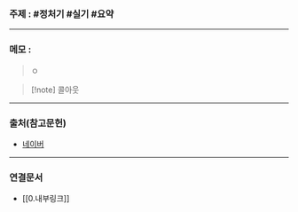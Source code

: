 ### 주제 : #정처기 #실기 #요약

___

### 메모 : 

>ㅇ

>[!note] 콜아웃

___

### 출처(참고문헌)

- [네이버](https://www.naver.com/)

___

### 연결문서

- [[0.내부링크]]

